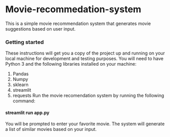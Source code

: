 # Movie-recommedation-system
This is a simple movie recommendation system that generates movie suggestions based on user input.

### Getting started
These instructions will get you a copy of the project up and running on your local machine for development and testing purposes.
You will need to have Python 3 and the following libraries installed on your machine:
1. Pandas
2. Numpy
3. sklearn
4. streamlit
5. requests
Run the movie recomendation system by running the following command:
 #### streamlit run app.py
 You will be prompted to enter your favorite movie.
The system will generate a list of similar movies based on your input.
